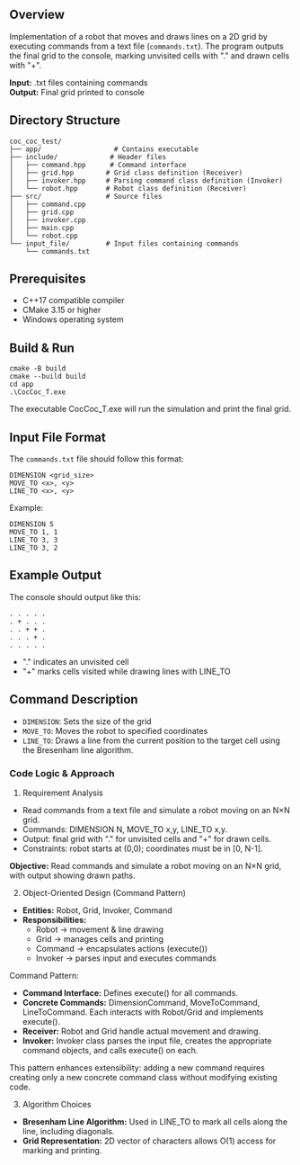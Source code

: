 ## Overview

Implementation of a robot that moves and draws lines on a 2D grid by executing commands from a text file (`commands.txt`). The program outputs the final grid to the console, marking unvisited cells with "." and drawn cells with "+".

**Input:** .txt files containing commands  
**Output:** Final grid printed to console

## Directory Structure

```
coc_coc_test/
├── app/                  # Contains executable
├── include/             # Header files
│   ├── command.hpp      # Command interface
│   ├── grid.hpp        # Grid class definition (Receiver)
│   ├── invoker.hpp     # Parsing command class definition (Invoker)
│   └── robot.hpp       # Robot class definition (Receiver)
├── src/                # Source files
│   ├── command.cpp
│   ├── grid.cpp
│   ├── invoker.cpp
│   ├── main.cpp
│   └── robot.cpp
└── input_file/         # Input files containing commands
    └── commands.txt
```

## Prerequisites

- C++17 compatible compiler
- CMake 3.15 or higher
- Windows operating system

## Build & Run

```batch
cmake -B build
cmake --build build
cd app
.\CocCoc_T.exe
```

The executable CocCoc_T.exe will run the simulation and print the final grid.

## Input File Format

The `commands.txt` file should follow this format:
```
DIMENSION <grid_size>
MOVE_TO <x>, <y>
LINE_TO <x>, <y>
```

Example:
```
DIMENSION 5
MOVE_TO 1, 1
LINE_TO 3, 3
LINE_TO 3, 2
```
## Example Output

The console should output like this:
```
. . . . .
. + . . .
. . + + .
. . . + .
. . . . .
```
- "." indicates an unvisited cell
- "+" marks cells visited while drawing lines with LINE_TO

## Command Description

- `DIMENSION`: Sets the size of the grid
- `MOVE_TO`: Moves the robot to specified coordinates
- `LINE_TO`: Draws a line from the current position to the target cell using the Bresenham line algorithm.

### Code Logic & Approach

1. Requirement Analysis

- Read commands from a text file and simulate a robot moving on an N×N grid.
- Commands: DIMENSION N, MOVE_TO x,y, LINE_TO x,y.
- Output: final grid with "." for unvisited cells and "+" for drawn cells.
- Constraints: robot starts at (0,0); coordinates must be in [0, N-1].

**Objective:** Read commands and simulate a robot moving on an N×N grid, with output showing drawn paths.

2. Object-Oriented Design (Command Pattern)

- **Entities:** Robot, Grid, Invoker, Command
- **Responsibilities:**
    - Robot → movement & line drawing
    - Grid → manages cells and printing
    - Command → encapsulates actions (execute())
    - Invoker → parses input and executes commands

Command Pattern:
- **Command Interface:** Defines execute() for all commands.
- **Concrete Commands:** DimensionCommand, MoveToCommand, LineToCommand. Each interacts with Robot/Grid and implements execute().
- **Receiver:** Robot and Grid handle actual movement and drawing.
- **Invoker:** Invoker class parses the input file, creates the appropriate command objects, and calls execute() on each.

This pattern enhances extensibility: adding a new command requires creating only a new concrete command class without modifying existing code. 

3. Algorithm Choices

- **Bresenham Line Algorithm:** Used in LINE_TO to mark all cells along the line, including diagonals.
- **Grid Representation:** 2D vector of characters allows O(1) access for marking and printing.

